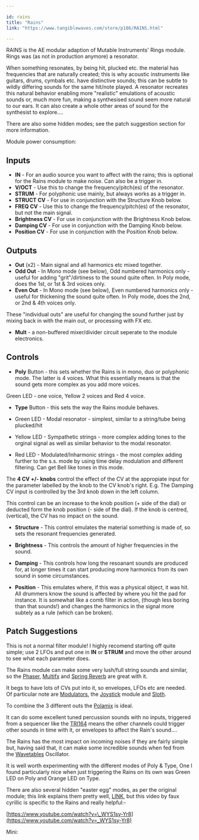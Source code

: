 ```yaml
---

id: rains
title: "Rains"
link: "https://www.tangiblewaves.com/store/p186/RAINS.html"

---
```





RAINS is the AE modular adaption of Mutable Instruments' Rings module. Rings was (as not in production anymore) a resonator.

When something resonates, by being hit, plucked etc. the material has frequencies that are naturally created; this is why acoustic instruments like guitars, drums, cymbals etc. have distinctive sounds; this can be subtle to wildly differing sounds for the same hit/note played. A resonator recreates this natural behavior enabling more "realistic" emulations of acoustic sounds or, much more fun, making a synthesised sound seem more natural to our ears. It can also create a whole other areas of sound for the synthesist to explore....

There are also some hidden modes; see the patch suggestion section for more information.

Module power consumption:

## Inputs

*   **IN** - For an audio source you want to affect with the rains; this is optional for the Rains module to make noise. Can also be a trigger in.
*   **V/OCT** - Use this to change the frequency/pitch(es) of the resonator.
*   **STRUM** - For polyphonic use mainly, but always works as a trigger in.
*   **STRUCT CV** - For use in conjunction with the Structure Knob below.
*   **FREQ CV** - Use this to change the frequency/pitch(es) of the resonator, but not the main signal.
*   **Brightness CV** - For use in conjunction with the Brightness Knob below.
*   **Damping CV** - For use in conjunction with the Damping Knob below.
*   **Position CV** - For use in conjunction with the Position Knob below.

## Outputs

*   **Out** (x2) - Main signal and all harmonics etc mixed together.
*   **Odd Out** - In Mono mode (see below), Odd numbered harmonics only - useful for adding "grit"/dirtiness to the sound quite often. In Poly mode, does the 1st, or 1st & 3rd voices only.
*   **Even Out** - In Mono mode (see below), Even numbered harmonics only - useful for thickening the sound quite often. In Poly mode, does the 2nd, or 2nd & 4th voices only.

These "individual outs" are useful for changing the sound further just by mixing back in with the main out, or processing with FX etc.

*   **Mult** - a non-buffered mixer/divider circuit seperate to the module electronics.

## Controls

*   **Poly** Button - this sets whether the Rains is in mono, duo or polyphonic mode. The latter is 4 voices. What this essentially means is that the sound gets more complex as you add more voices.

Green LED - one voice, Yellow 2 voices and Red 4 voice.

*   **Type** Button - this sets the way the Rains module behaves.
    
*   Green LED - Modal resonator - simplest, similar to a string/tube being plucked/hit
*   Yellow LED - Sympathetic strings - more complex adding tones to the orginal signal as well as similar behavior to the modal resonator.
*   Red LED - Modulated/Inharmonic strings - the most complex adding further to the s.s. mode by using time delay modulation and different filtering. Can get Bell like tones in this mode.

The **4 CV +/- knobs** control the effect of the CV at the appropiate input for the parameter labelled by the knob to the CV knob's right. E.g. The Damping CV input is controlled by the 3rd knob down in the left column.

This control can be an increase to the knob position (+ side of the dial) or deducted form the knob position (- side of the dial). If the knob is centred, (vertical), the CV has no impact on the sound.

*   **Structure** - This control emulates the material something is made of, so sets the resonant frequencies generated.
    
*   **Brightness** - This controls the amount of higher frequencies in the sound.
    
*   **Damping** - This controls how long the resoanant sounds are produced for, at longer times it can start producing more harmonics from its own sound in some circumstances.
    
*   **Position** - This emulates where, if this was a physical object, it was hit. All drummers know the sound is affected by where you hit the pad for instance. It is somewhat like a comb filter in action, (though less boring than that sounds!) and changes the harmonics in the signal more subtely as a rule (which can be broken).

## Patch Suggestions

This is not a normal filter module! I highly recomend starting off quite simple; use 2 LFOs and put one in **IN** or **STRUM** and move the other around to see what each parameter does.

The Rains module can make some very lush/full string sounds and similar, so the [Phaser](https://wiki.aemodular.com/pmwiki.php/AeManual/PHASER), [Multifx](https://wiki.aemodular.com/pmwiki.php/AeManual/MULTIFX) and [Spring Reverb](https://wiki.aemodular.com/pmwiki.php/AeManual/SPRINGREVERB) are great with it.

It begs to have lots of CVs put into it, so envelopes, LFOs etc are needed. Of particular note are [Modulators](https://wiki.aemodular.com/pmwiki.php/AeManual/MODULATORS), the [Joystick](https://wiki.aemodular.com/pmwiki.php/AeManual/JOYSTICK) module and [Sloth](https://wiki.aemodular.com/pmwiki.php/AeManual/KeuerslagerkurtSloth).

To combine the 3 different outs the [Polamix](https://wiki.aemodular.com/pmwiki.php/AeManual/POLAMIX) is ideal.

It can do some excellent tuned percussion sounds with no inputs, triggered from a sequencer like the [TRI164](https://wiki.aemodular.com/pmwiki.php/AeManual/TRIQ164) means the other channels could trigger other sounds in time with it, or envelopes to affect the Rain's sound....

The Rains has the most impact on incoming noises if they are fairly simple but, having said that, it can make some incredible sounds when fed from the [Wavetables](https://wiki.aemodular.com/pmwiki.php/AeManual/WAVETABLES) Oscillator.

It is well worth experimenting with the different modes of Poly & Type, One I found particularly nice when just triggering the Rains on its own was Green LED on Poly and Orange LED on Type.

There are also several hidden "easter egg" modes, as per the original module; this link explains them pretty well, [LINK](https://www.infinitesimal.eu/modules/index.php/Mutable_Instruments_Rings), but this video by faux cyrillic is specific to the Rains and really helpful:-

[https://www.youtube.com/watch?v=\_WYS1sy-Yr8](https://www.youtube.com/watch?v=_WYS1sy-Yr8)

Mini:



